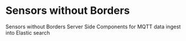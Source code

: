 # Sensors without Borders
Sensors without Borders Server Side Components for MQTT data ingest into Elastic search


